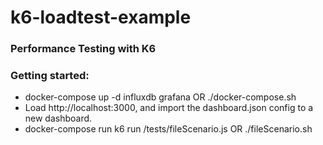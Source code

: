 # k6-loadtest-example
### Performance Testing with K6
### Getting started:
  * docker-compose up -d influxdb grafana OR ./docker-compose.sh
  * Load http://localhost:3000, and import the dashboard.json config to a new dashboard.
  * docker-compose run k6 run /tests/fileScenario.js OR ./fileScenario.sh
